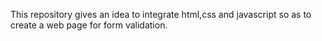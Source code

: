 This repository gives an idea to integrate html,css and javascript so as to create a web page for form validation.

